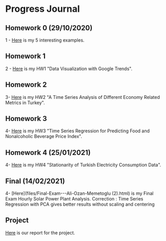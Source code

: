 # Progress Journal

## Homework 0 (29/10/2020)

1 - [Here](files/homework_0.html) is my 5 interesting examples.

## Homework 1

2 - [Here](files/HW1.html) is my HW1 "Data Visualization with Google Trends".

## Homework 2

3- [Here](files/HW2.html) is my HW2 "A Time Series Analysis of Different Economy Related Metrics in Turkey".

## Homework 3

4- [Here](files/HW3.html) is my HW3 "Time Series Regression for Predicting Food and Nonalcoholic Beverage Price Index".

## Homework 4 (25/01/2021)

4- [Here](files/HW4.html) is my HW4 "Stationarity of Turkish Electricity Consumption Data".

## Final (14/02/2021)

4- [Here](files/Final-Exam---Ali-Ozan-Memetoglu (2).html) is my Final Exam Hourly Solar Power Plant Analysis.  Correction : Time Series Regression with PCA gives better results without scaling and centering

## Project 

[Here](https://bu-ie-360.github.io/fall20-aliozanmemeto/files/IE360_Project_Report.html(1)) is our report for the project.
